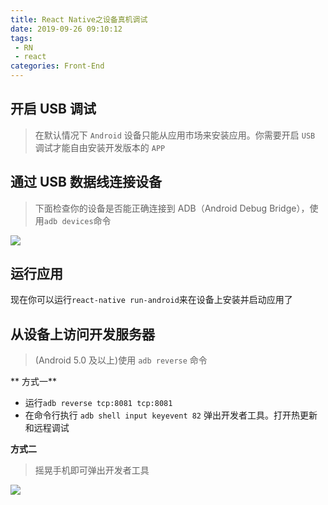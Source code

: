 ```yaml
---
title: React Native之设备真机调试
date: 2019-09-26 09:10:12
tags: 
 - RN
 - react
categories: Front-End
---
```



## 开启 USB 调试

> 在默认情况下 `Android` 设备只能从应用市场来安装应用。你需要开启 `USB` 调试才能自由安装开发版本的 `APP`

## 通过 USB 数据线连接设备

> 下面检查你的设备是否能正确连接到 ADB（Android Debug Bridge），使用`adb devices`命令

![](https://poetries1.gitee.io/img-repo/20190926/1.png)

## 运行应用

现在你可以运行`react-native run-android`来在设备上安装并启动应用了

## 从设备上访问开发服务器

> (Android 5.0 及以上)使用 `adb reverse` 命令

** 方式一**

- 运行`adb reverse tcp:8081 tcp:8081`
- 在命令行执行 `adb shell input keyevent 82` 弹出开发者工具。打开热更新和远程调试

**方式二**

> 摇晃手机即可弹出开发者工具

![](https://poetries1.gitee.io/img-repo/20190926/2.png)
